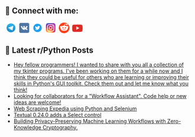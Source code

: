 ## 🔎 Connect with me:
[<img src="https://github.com/bullbesh/bullbesh/blob/main/images/Telegram.png" width="32" height="32" />](https://t.me/bullbesh)
[<img src="https://github.com/bullbesh/bullbesh/blob/main/images/VK.png" width="32" height="32" />](https://vk.com/bullbesh)
[<img src="https://github.com/bullbesh/bullbesh/blob/main/images/Twitter.png" width="32" height="32" />](https://twitter.com/bullbesh1)
[<img src="https://github.com/bullbesh/bullbesh/blob/main/images/Instagram.png" width="32" height="32" />](https://www.instagram.com/bullbesh)
[<img src="https://github.com/bullbesh/bullbesh/blob/main/images/Reddit.png" width="32" height="32" />](https://www.reddit.com/user/bullbesh)
[<img src="https://github.com/bullbesh/bullbesh/blob/main/images/YouTube.png" width="32" height="32" />](https://www.youtube.com/channel/UCtfjRs6uzgq5mfm8S06WTcg)

## 📕 Latest r/Python Posts
<!-- BLOG-POST-LIST:START -->
- [Hey fellow programmers! I wanted to share with you all a collection of my tkinter programs. I&#39;ve been working on them for a while now and I think they could be useful for others who are learning or improving their skills in Python&#39;s GUI toolkit. Check them out and let me know what you think!](https://www.reddit.com/r/Python/comments/13c617l/hey_fellow_programmers_i_wanted_to_share_with_you/)
- [Looking for collaborators for a &quot;Workflow Assistant&quot;. Code help or new ideas are welcome!](https://www.reddit.com/r/Python/comments/13c1lle/looking_for_collaborators_for_a_workflow/)
- [Web Scraping Expedia using Python and Selenium](https://www.reddit.com/r/Python/comments/13c0fve/web_scraping_expedia_using_python_and_selenium/)
- [Textual 0.24.0 adds a Select control](https://www.reddit.com/r/Python/comments/13bxof6/textual_0240_adds_a_select_control/)
- [Building Privacy-Preserving Machine Learning Workflows with Zero-Knowledge Cryptography.](https://www.reddit.com/r/Python/comments/13bwds7/building_privacypreserving_machine_learning/)
<!-- BLOG-POST-LIST:END -->
